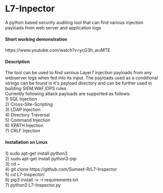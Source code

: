 # L7-Inpector
A python based security auditing tool that can find various injection payloads from web server and application logs

<h4>Short working demonstration</h4>
https://www.youtube.com/watch?v=ycG3h_wuMTE

<br>
<h4>Description</h4>
The tool can be used to find various Layer7 injection payloads from any webserver logs when fed into its input. The payloads used as a conditional strings can be found in it's payload directory and can be further used in building SIEM,WAF,IDPS rules.
<br>
Currently following attack payloads are supported as follows:
<br>
1) SQL Injection<br>
2) Cross-Site-Scripting<br>
3) LDAP Injection<br>
4) Directory Traversal<br>
5) Command Injection<br>
6) XPATH Injection<br>
7) CRLF Injection<br>

<h4>Installation on Linux</h4>
1) sudo apt-get install python3
<br>
2) sudo apt-get install python3-pip
<br>
3) cd ~
<br>
4) git clone https://github.com/Sumeet-R/L7-Inspector
<br>
5) cd L7-Inspector/
<br>
6) pip3 install -v -r requirements.txt
<br>
7) python3 L7-Inspector.py
